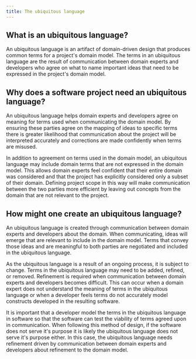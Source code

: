 ```yaml
---
title: The ubiquitous language
---
```


## What is an ubiquitous language?

An ubiquitous language is an artifact of domain-driven design that produces common terms for a project's domain model. The terms in an ubiquitous language are the result of communication between domain experts and developers who agree on what to name important ideas that need to be expressed in the project's domain model.

## Why does a software project need an ubiquitous language?

An ubiquitous language helps domain experts and developers agree on meaning for terms used when communicating the domain model. By ensuring these parties agree on the mapping of ideas to specific terms there is greater likelihood that communication about the project will be interpreted accurately and corrections are made confidently when terms are misused.

In addition to agreement on terms used in the domain model, an ubiquitous language may include domain terms that are not expressed in the domain model. This allows domain experts feel confident that their entire domain was considered and that the project has explicitly considered only a subset of their domain. Defining project scope in this way will make communication between the two parties more efficient by leaving out concepts from the domain that are not relevant to the project.

## How might one create an ubiquitous language?

An ubiquitous language is created through communication between domain experts and developers about the domain. When communicating, ideas will emerge that are relevant to include in the domain model. Terms that convey those ideas and are meaningful to both parties are negotiated and included in the ubiquitous language.

As the ubiquitous language is a result of an ongoing process, it is subject to change. Terms in the ubiquitous language may need to be added, refined, or removed. Refinement is required when communication between domain experts and developers becomes difficult. This can occur when a domain expert does not understand the meaning of terms in the ubiquitous language or when a developer feels terms do not accurately model constructs developed in the resulting software.

It is important that a developer model the terms in the ubiquitous language in software so that the software can test the viability of terms agreed upon in communication. When following this method of design, if the software does not serve it's purpose it is likely the ubiquitous language does not serve it's purpose either. In this case, the ubiquitous language needs refinement driven by communication between domain experts and developers about refinement to the domain model.
